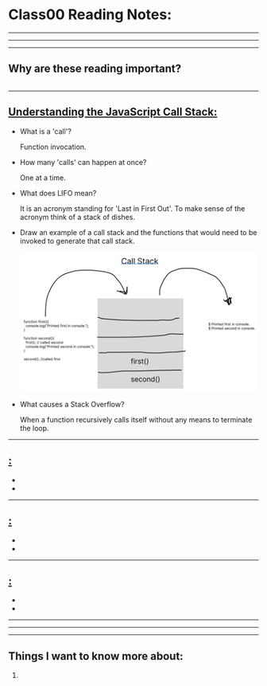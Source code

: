 # **Class00 Reading Notes:**
---
---
---
## Why are these reading important?

```
```

---

## [**Understanding the JavaScript Call Stack:**](https://www.freecodecamp.org/news/understanding-the-javascript-call-stack-861e41ae61d4)

* What is a 'call'?

  Function invocation.

* How many 'calls' can happen at once?

  One at a time.

* What does LIFO mean?
  
  It is an acronym standing for 'Last in First Out'. To make sense of the acronym think of a stack of dishes.

* Draw an example of a call stack and the functions that would need to be invoked to generate that call stack.

  ![Call Stack Diagram](../images/301-class10-callstack.png)

* What causes a Stack Overflow?

  When a function recursively calls itself without any means to terminate the loop.

---

## [**:**]()

*


* 



---

## [**:**]()

*



* 



---

## [**:**]()

*



* 



---
---
---
## **Things I want to know more about:**

1. 

